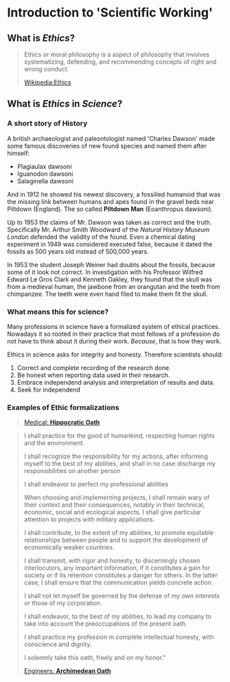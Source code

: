 # Introduction to 'Scientific Working'

## What is _Ethics_?

> Ethics or moral philosophy is a aspect of philosophy that involves
> systematizing, defending, and recommending concepts of right and wrong 
> conduct.
>
> [Wikipedia:Ethics](https://en.wikipedia.org/wiki/Ethics)

## What is _Ethics_ in _Science_?

### A short story of History

A british archaeologist and paleontologist named 'Charles Dawson' made some
famous discoveries of new found species and named them after himself:

- Plagiaulax dawsoni
- Iguanodon dawsoni
- Salaginella dawsoni

And in 1912 he showed his newest discovery, a fossilied humanoid that was the
missing link between humans and apes found in the gravel beds near Piltdown
(England).
The so called **Piltdown Man** (Eoanthropus dawsoni).

Up to 1953 the claims of Mr. Dawson was taken as correct and the truth.
Specifically Mr. Arthur Smith Woodward of the _Natural History Museum London_
defended the validity of the found.
Even a chemical dating experiment in 1949 was considered executed false, because
it dated the fossils as 500 years old instead of 500,000 years.

In 1953 the student Joseph Weiner had doubts about the fossils, because some of
it look not correct.
In investigation with his Professor Wilfred Edward Le Gros Clark and Kenneth
Oakley, they found that the skull was from a medieval human, the jawbone from an
orangutan and the teeth from chimpanzee.
The teeth were even hand filed to make them fit the skull.

### What means this for science?

Many professions in science have a formalized system of ethical practices.
Nowadays it so rooted in their practice that most fellows of a profession do not
have to think about it during their work.
_Because_, that is how they work.

Ethics in science asks for integrity and honesty.
Therefore scientists should:

1. Correct and complete recording of the research done.
2. Be honest when reporting data used in their research.
3. Embrace independend analysis and interpretation of results and data.
4. Seek for independend 

### Examples of Ethic formalizations

> [Medical: **Hippocratic Oath**](https://en.wikipedia.org/wiki/Declaration_of_Geneva)

> I shall practice for the good of humankind, respecting human rights and the
> environment.
>
> I shall recognize the responsibility for my actions, after informing myself
> to the best of my abilities, and shall in no case discharge my
> responsibilities on another person
>
> I shall endeavor to perfect my professional abilities
>
> When choosing and implementing projects, I shall remain wary of their context
> and their consequences, notably in their technical, economic, social and
> ecological aspects. I shall give particular attention to projects with
> military applications.
>
> I shall contribute, to the extent of my abilities, to promote equitable
> relationships between people and to support the development of economically
> weaker countries.
>
> I shall transmit, with rigor and honesty, to discerningly chosen
> interlocutors, any important information, if it constitutes a gain for
> society or if its retention constitutes a danger for others.
> In the latter case, I shall ensure that the communication yields concrete
> action.
>
> I shall not let myself be governed by the defense of my own interests or
> those of my corporation.
>
> I shall endeavor, to the best of my abilities, to lead my company to take
> into account the preoccupations of the present oath.
>
> I shall practice my profession in complete intellectual honesty, with
> conscience and dignity.
>
> I solemnly take this oath, freely and on my honor."
>
> [Engineers: **Archimedean Oath**](https://en.wikipedia.org/wiki/Archimedean_Oath)


